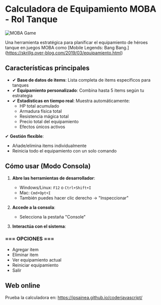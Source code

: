 # Calculadora de Equipamiento MOBA - Rol Tanque

![MOBA Game](https://img.icons8.com/color/96/000000/controller.png)

Una herramienta estratégica para planificar el equipamiento de héroes tanque en juegos MOBA como [Mobile Legends: Bang Bang.]
(https://skrillg.over-blog.com/2019/03/equipamiento.html)
## Características principales

- ✔ **Base de datos de items**: Lista completa de items específicos para tanques
- ✔ **Equipamiento personalizado**: Combina hasta 5 items según tu estrategia
- ✔ **Estadísticas en tiempo real**: Muestra automáticamente:
   - HP total acumulado
   - Armadura física total
   - Resistencia mágica total
   - Precio total del equipamiento
   - Efectos únicos activos

✔ **Gestión flexible**:
   - Añade/elimina items individualmente
   - Reinicia todo el equipamiento con un solo comando

## Cómo usar (Modo Consola)

1. **Abre las herramientas de desarrollador**:
   - Windows/Linux: `F12` o `Ctrl+Shift+I`
   - Mac: `Cmd+Opt+I`
   - También puedes hacer clic derecho → "Inspeccionar"

2. **Accede a la consola**:
   - Selecciona la pestaña "Console"

3. **Interactúa con el sistema**:
### === OPCIONES ===
- Agregar item
- Eliminar item
- Ver equipamiento actual
- Reiniciar equipamiento
- Salir

## Web online

Prueba la calculadora en: https://jpsainea.github.io/coderjavascript/
